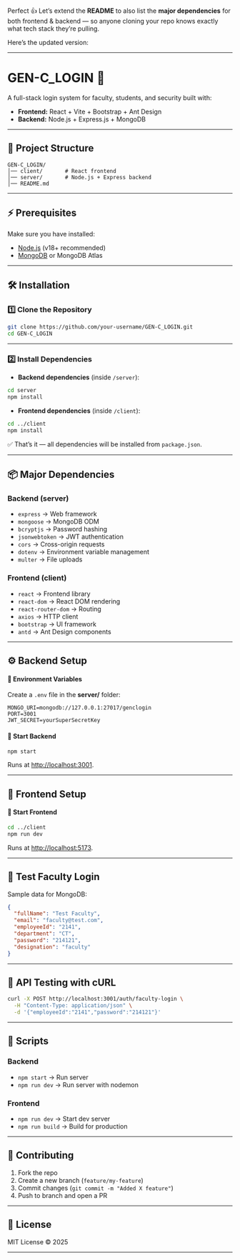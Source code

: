 Perfect 👍 Let’s extend the **README** to also list the **major dependencies** for both frontend & backend — so anyone cloning your repo knows exactly what tech stack they’re pulling.

Here’s the updated version:

---

# GEN-C\_LOGIN 🚀

A full-stack login system for faculty, students, and security built with:

* **Frontend:** React + Vite + Bootstrap + Ant Design
* **Backend:** Node.js + Express.js + MongoDB

---

## 📂 Project Structure

```
GEN-C_LOGIN/
│── client/       # React frontend
│── server/       # Node.js + Express backend
│── README.md
```

---

## ⚡ Prerequisites

Make sure you have installed:

* [Node.js](https://nodejs.org/) (v18+ recommended)
* [MongoDB](https://www.mongodb.com/try/download/community) or MongoDB Atlas

---

## 🛠️ Installation

### 1️⃣ Clone the Repository

```bash
git clone https://github.com/your-username/GEN-C_LOGIN.git
cd GEN-C_LOGIN
```

---

### 2️⃣ Install Dependencies

* **Backend dependencies** (inside `/server`):

```bash
cd server
npm install
```

* **Frontend dependencies** (inside `/client`):

```bash
cd ../client
npm install
```

✅ That’s it — all dependencies will be installed from `package.json`.

---

## 📦 Major Dependencies

### Backend (server)

* `express` → Web framework
* `mongoose` → MongoDB ODM
* `bcryptjs` → Password hashing
* `jsonwebtoken` → JWT authentication
* `cors` → Cross-origin requests
* `dotenv` → Environment variable management
* `multer` → File uploads

### Frontend (client)

* `react` → Frontend library
* `react-dom` → React DOM rendering
* `react-router-dom` → Routing
* `axios` → HTTP client
* `bootstrap` → UI framework
* `antd` → Ant Design components

---

## ⚙️ Backend Setup

#### 📌 Environment Variables

Create a `.env` file in the **server/** folder:

```
MONGO_URI=mongodb://127.0.0.1:27017/genclogin
PORT=3001
JWT_SECRET=yourSuperSecretKey
```

#### 🚀 Start Backend

```bash
npm start
```

Runs at [http://localhost:3001](http://localhost:3001).

---

## 🎨 Frontend Setup

#### 🚀 Start Frontend

```bash
cd ../client
npm run dev
```

Runs at [http://localhost:5173](http://localhost:5173).

---

## 🔑 Test Faculty Login

Sample data for MongoDB:

```json
{
  "fullName": "Test Faculty",
  "email": "faculty@test.com",
  "employeeId": "2141",
  "department": "CT",
  "password": "214121",
  "designation": "faculty"
}
```

---

## 🧪 API Testing with cURL

```bash
curl -X POST http://localhost:3001/auth/faculty-login \
  -H "Content-Type: application/json" \
  -d '{"employeeId":"2141","password":"214121"}'
```

---

## 📖 Scripts

### Backend

* `npm start` → Run server
* `npm run dev` → Run server with nodemon

### Frontend

* `npm run dev` → Start dev server
* `npm run build` → Build for production

---

## 🤝 Contributing

1. Fork the repo
2. Create a new branch (`feature/my-feature`)
3. Commit changes (`git commit -m "Added X feature"`)
4. Push to branch and open a PR

---

## 📜 License

MIT License © 2025

---

